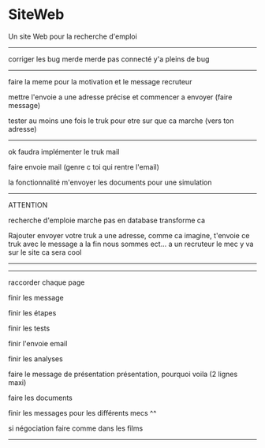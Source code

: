 # SiteWeb

Un site Web pour la recherche d'emploi

--------------------------------------------------

corriger les bug merde merde pas connecté y'a pleins de bug

-------------------------------------------------


faire la meme pour la motivation et le message recruteur

mettre l'envoie a une adresse précise et commencer a envoyer (faire message)

tester au moins une fois le truk pour etre sur que ca marche (vers ton adresse) 

-----------------------------------------------------


ok faudra implémenter le truk mail

faire envoie mail (genre c toi qui rentre l'email)

la fonctionnalité m'envoyer les documents pour une simulation


--------------------------------------------------

ATTENTION 

recherche d'emploie marche pas en database transforme ca

Rajouter envoyer votre truk a une adresse, comme ca imagine, t'envoie ce truk avec le message a la fin nous sommes ect...
a un recruteur le mec y va sur le site ca sera cool

-------------------------------------------------



-------------------------------------------------------------------------------------------------------------------------------

raccorder chaque page

finir les message

finir les étapes

finir les tests

finir l'envoie email

finir les analyses

faire le message de présentation présentation, pourquoi voila (2 lignes maxi)

faire les documents

finir les messages pour les différents mecs ^^

si négociation faire comme dans les films

-------------------------------------------------------------------------------------------------------------------------------





